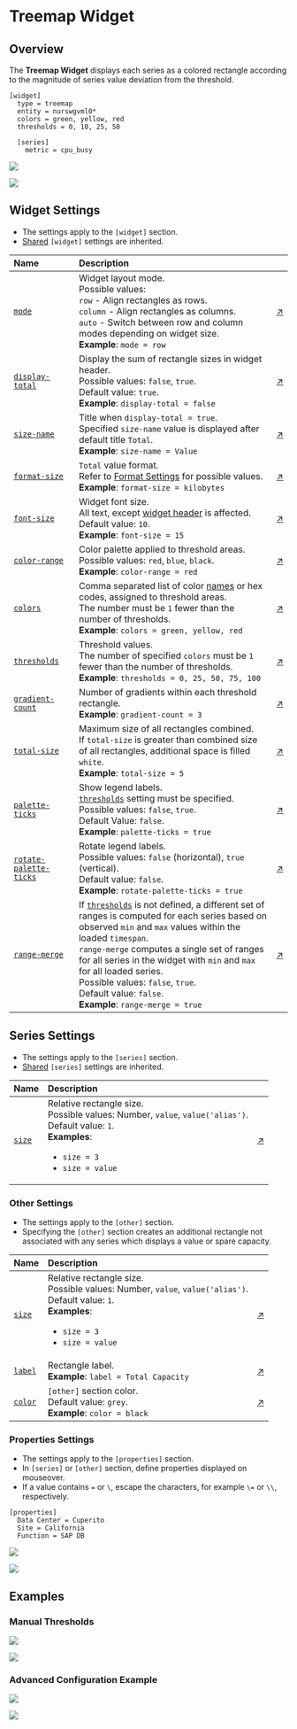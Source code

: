 # Treemap Widget

## Overview

The **Treemap Widget** displays each series as a colored rectangle according to the magnitude of series value deviation from the threshold.

```ls
[widget]
  type = treemap
  entity = nurswgvml0*
  colors = green, yellow, red
  thresholds = 0, 10, 25, 50

  [series]
    metric = cpu_busy
```

![](./images/treemap-example-1.png)

[![](../../images/button.png)](https://apps.axibase.com/chartlab/6b9810d7)

## Widget Settings

* The settings apply to the `[widget]` section.
* [Shared](../shared/README.md#widget-settings) `[widget]` settings are inherited.

Name | Description | &nbsp;
:--|:--|:--
<a name="mode"></a>[`mode`](#mode)|Widget layout mode.<br>Possible values:<br>`row` - Align rectangles as rows.<br>`column` - Align rectangles as columns.<br>`auto` - Switch between row and column modes depending on widget size.<br>**Example**: `mode = row`|[↗](https://apps.axibase.com/chartlab/700f826e)
<a name="display-total"></a>[`display-total`](#display-total)|Display the sum of rectangle sizes in widget header.<br>Possible values: `false`, `true`.<br>Default value: `true`.<br>**Example**: `display-total = false`|[↗](https://apps.axibase.com/chartlab/a6226b0b)
<a name="size-name"></a>[`size-name`](#size-name)|Title when `display-total = true`.<br>Specified `size-name` value is displayed after default title `Total`.<br>**Example**: `size-name = Value`|[↗](https://apps.axibase.com/chartlab/dd8c3ef3)
<a name="format-size"></a>[`format-size`](#format-size)|`Total` value format.<br>Refer to [Format Settings](../../syntax/format-settings.md) for possible values.<br>**Example**: `format-size = kilobytes`|[↗](https://apps.axibase.com/chartlab/f57883b3) |
<a name="font-size"></a>[`font-size`](#font-size)|Widget font size.<br>All text, except [widget header](../shared/README.md#header-style) is affected.<br>Default value: `10`.<br>**Example**: `font-size = 15` |[↗](https://apps.axibase.com/chartlab/51280d1e)
<a name="color-range"></a>[`color-range`](#color-range)|Color palette applied to threshold areas.<br>Possible values: `red`, `blue`, `black`.<br>**Example**: `color-range = red`|[↗](https://apps.axibase.com/chartlab/a4394617)
<a name="colors"></a>[`colors`](#colors)| Comma separated list of color [names](https://en.wikipedia.org/wiki/Web_colors) or hex codes, assigned to threshold areas.<br>The number must be `1` fewer than the number of thresholds.<br>**Example**: `colors = green, yellow, red`| [↗](https://apps.axibase.com/chartlab/fcc28103)
<a name="thresholds"></a>[`thresholds`](#thresholds)| Threshold values.<br>The number of specified `colors` must be `1` fewer than the number of thresholds.<br>**Example**: `thresholds = 0, 25, 50, 75, 100`| [↗](https://apps.axibase.com/chartlab/87efaf08)
<a name="gradient-count"></a>[`gradient-count`](#gradient-count)|Number of gradients within each threshold rectangle.<br>**Example**: `gradient-count = 3`|[↗](https://apps.axibase.com/chartlab/c1ee249b)
<a name="total-size"></a>[`total-size`](#total-size)|Maximum size of all rectangles combined.<br>If `total-size` is greater than combined size of all rectangles, additional space is filled `white`.<br>**Example**: `total-size = 5`|[↗](https://apps.axibase.com/chartlab/41d113c0)
<a name="palette-ticks"></a>[`palette-ticks`](#palette-ticks) | Show legend labels.<br>[`thresholds`](#thresholds) setting must be specified.<br>Possible values: `false`, `true`.<br>Default Value: `false`.<br>**Example**:  `palette-ticks = true` | [↗](https://apps.axibase.com/chartlab/036b39f2)
<a name="rotate-palette-ticks"></a>[`rotate-palette-ticks`](#rotate-palette-ticks)| Rotate legend labels.<br>Possible values: `false` (horizontal), `true` (vertical).<br>Default value: `false`.<br>**Example**: `rotate-palette-ticks = true`| [↗](https://apps.axibase.com/chartlab/ff0885ac)
<a name="range-merge"></a>[`range-merge`](#range-merge)| If [`thresholds`](#thresholds) is not defined, a different set of ranges is computed for each series based on observed `min` and `max` values within the loaded `timespan`.<br>`range-merge` computes a single set of ranges for all series in the widget with `min` and `max` for all loaded series.<br>Possible values: `false`, `true`.<br>Default value: `false`.<br>**Example**: `range-merge = true` | [↗](https://apps.axibase.com/chartlab/036900cb)

## Series Settings

* The settings apply to the `[series]` section.
* [Shared](../shared/README.md#series-settings) `[series]` settings are inherited.

Name | Description | &nbsp;
:--|:--|:--
<a name="size"></a>[`size`](#size)|Relative rectangle size.<br>Possible values: Number, `value`, `value('alias')`.<br>Default value: `1`.<br>**Examples**:<ul><li>`size = 3`<li>`size = value`</ul>|[↗](https://apps.axibase.com/chartlab/242da90e)

### Other Settings

* The settings apply to the `[other]` section.
* Specifying the `[other]` section creates an additional rectangle not associated with any series which displays a value or spare capacity.

Name | Description | &nbsp;
:--|:--|:--
<a name="size"></a>[`size`](#size)|Relative rectangle size.<br>Possible values: Number, `value`, `value('alias')`.<br>Default value: `1`.<br>**Examples**:<ul><li>`size = 3`<li>`size = value`</ul>|[↗](https://apps.axibase.com/chartlab/8d7286fe)
<a name="label"></a>[`label`](#label) | Rectangle label.<br>**Example**: `label = Total Capacity`|[↗](https://apps.axibase.com/chartlab/7f4d239c)
<a name="color"></a>[`color`](#color) | `[other]` section color.<br>Default value: `grey`.<br>**Example**: `color = black`|[↗](https://apps.axibase.com/chartlab/60b058e8)

### Properties Settings

* The settings apply to the `[properties]` section.
* In `[series]` or `[other]` section, define properties displayed on mouseover.
* If a value contains `=` or `\`, escape the characters, for example `\=` or `\\`, respectively.

```ls
[properties]
  Data Center = Cuperito
  Site = California
  Function = SAP DB
```

![](./images/series-tooltip.png)

[![](../../images/button.png)](https://apps.axibase.com/chartlab/b686fb79)

## Examples

### Manual Thresholds

![](./images/manual-thresholds.png)

[![](../../images/button.png)](https://apps.axibase.com/chartlab/014e0cbe)

### Advanced Configuration Example

![](./images/thresholds-sizes.png)

[![](../../images/button.png)](https://apps.axibase.com/chartlab/3bedad3f)